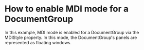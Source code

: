 # How to enable MDI mode for a DocumentGroup


<p>In this example, MDI mode is enabled for a DocumentGroup via the MDIStyle property. In this mode, the DocumentGroup's panels are represented as floating windows.</p><br />


<br/>


